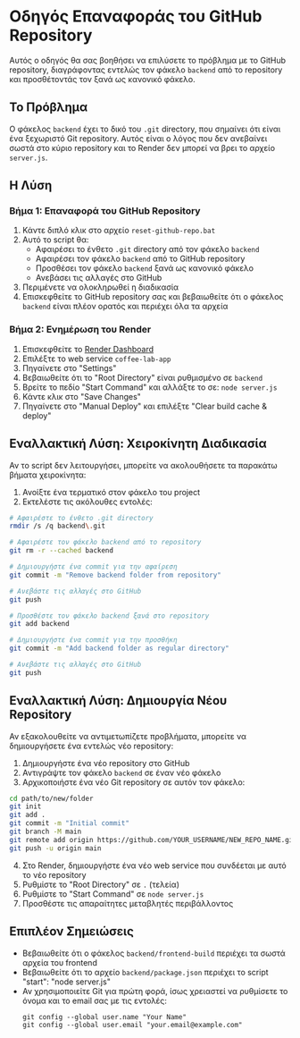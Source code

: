 # Οδηγός Επαναφοράς του GitHub Repository

Αυτός ο οδηγός θα σας βοηθήσει να επιλύσετε το πρόβλημα με το GitHub repository, διαγράφοντας εντελώς τον φάκελο `backend` από το repository και προσθέτοντάς τον ξανά ως κανονικό φάκελο.

## Το Πρόβλημα

Ο φάκελος `backend` έχει το δικό του `.git` directory, που σημαίνει ότι είναι ένα ξεχωριστό Git repository. Αυτός είναι ο λόγος που δεν ανεβαίνει σωστά στο κύριο repository και το Render δεν μπορεί να βρει το αρχείο `server.js`.

## Η Λύση

### Βήμα 1: Επαναφορά του GitHub Repository

1. Κάντε διπλό κλικ στο αρχείο `reset-github-repo.bat`
2. Αυτό το script θα:
   - Αφαιρέσει το ένθετο `.git` directory από τον φάκελο `backend`
   - Αφαιρέσει τον φάκελο `backend` από το GitHub repository
   - Προσθέσει τον φάκελο `backend` ξανά ως κανονικό φάκελο
   - Ανεβάσει τις αλλαγές στο GitHub
3. Περιμένετε να ολοκληρωθεί η διαδικασία
4. Επισκεφθείτε το GitHub repository σας και βεβαιωθείτε ότι ο φάκελος `backend` είναι πλέον ορατός και περιέχει όλα τα αρχεία

### Βήμα 2: Ενημέρωση του Render

1. Επισκεφθείτε το [Render Dashboard](https://dashboard.render.com)
2. Επιλέξτε το web service `coffee-lab-app`
3. Πηγαίνετε στο "Settings"
4. Βεβαιωθείτε ότι το "Root Directory" είναι ρυθμισμένο σε `backend`
5. Βρείτε το πεδίο "Start Command" και αλλάξτε το σε: `node server.js`
6. Κάντε κλικ στο "Save Changes"
7. Πηγαίνετε στο "Manual Deploy" και επιλέξτε "Clear build cache & deploy"

## Εναλλακτική Λύση: Χειροκίνητη Διαδικασία

Αν το script δεν λειτουργήσει, μπορείτε να ακολουθήσετε τα παρακάτω βήματα χειροκίνητα:

1. Ανοίξτε ένα τερματικό στον φάκελο του project
2. Εκτελέστε τις ακόλουθες εντολές:

```bash
# Αφαιρέστε το ένθετο .git directory
rmdir /s /q backend\.git

# Αφαιρέστε τον φάκελο backend από το repository
git rm -r --cached backend

# Δημιουργήστε ένα commit για την αφαίρεση
git commit -m "Remove backend folder from repository"

# Ανεβάστε τις αλλαγές στο GitHub
git push

# Προσθέστε τον φάκελο backend ξανά στο repository
git add backend

# Δημιουργήστε ένα commit για την προσθήκη
git commit -m "Add backend folder as regular directory"

# Ανεβάστε τις αλλαγές στο GitHub
git push
```

## Εναλλακτική Λύση: Δημιουργία Νέου Repository

Αν εξακολουθείτε να αντιμετωπίζετε προβλήματα, μπορείτε να δημιουργήσετε ένα εντελώς νέο repository:

1. Δημιουργήστε ένα νέο repository στο GitHub
2. Αντιγράψτε τον φάκελο `backend` σε έναν νέο φάκελο
3. Αρχικοποιήστε ένα νέο Git repository σε αυτόν τον φάκελο:

```bash
cd path/to/new/folder
git init
git add .
git commit -m "Initial commit"
git branch -M main
git remote add origin https://github.com/YOUR_USERNAME/NEW_REPO_NAME.git
git push -u origin main
```

4. Στο Render, δημιουργήστε ένα νέο web service που συνδέεται με αυτό το νέο repository
5. Ρυθμίστε το "Root Directory" σε `.` (τελεία)
6. Ρυθμίστε το "Start Command" σε `node server.js`
7. Προσθέστε τις απαραίτητες μεταβλητές περιβάλλοντος

## Επιπλέον Σημειώσεις

- Βεβαιωθείτε ότι ο φάκελος `backend/frontend-build` περιέχει τα σωστά αρχεία του frontend
- Βεβαιωθείτε ότι το αρχείο `backend/package.json` περιέχει το script "start": "node server.js"
- Αν χρησιμοποιείτε Git για πρώτη φορά, ίσως χρειαστεί να ρυθμίσετε το όνομα και το email σας με τις εντολές:
  ```
  git config --global user.name "Your Name"
  git config --global user.email "your.email@example.com"
